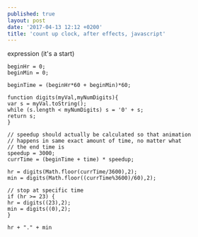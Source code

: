 ```yaml
---
published: true
layout: post
date: '2017-04-13 12:12 +0200'
title: 'count up clock, after effects, javascript'
---
```

expression (it's a start)

    beginHr = 0;
    beginMin = 0;
    
    beginTime = (beginHr*60 + beginMin)*60;
    
    function digits(myVal,myNumDigits){
    var s = myVal.toString();
    while (s.length < myNumDigits) s = '0' + s;
    return s;
    }
    
    // speedup should actually be calculated so that animation
    // happens in same exact amount of time, no matter what
    // the end time is
    speedup = 3000; 
    currTime = (beginTime + time) * speedup;
    
    hr = digits(Math.floor(currTime/3600),2);
    min = digits(Math.floor((currTime%3600)/60),2);
     
    // stop at specific time
    if (hr >= 23) {
    hr = digits((23),2);
    min = digits((0),2);
    }
    
    hr + "." + min
